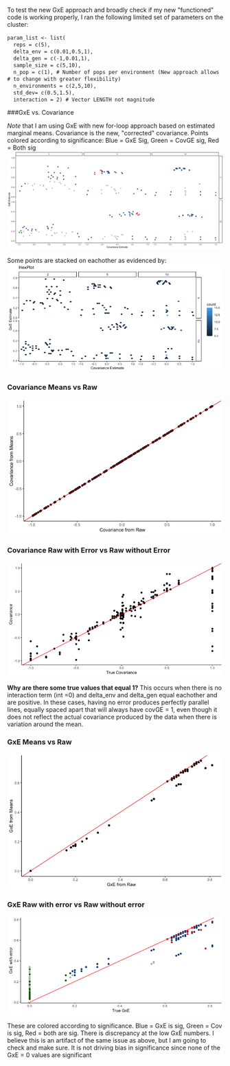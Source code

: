 To test the new GxE approach and broadly check if my new "functioned" code is working properly, I ran the following limited set of parameters on the cluster: 

```{r}
param_list <- list( 
  reps = c(5), 
  delta_env = c(0.01,0.5,1),
  delta_gen = c(-1,0.01,1),
  sample_size = c(5,10),
  n_pop = c(1), # Number of pops per environment (New approach allows # to change with greater flexibility)
  n_environments = c(2,5,10),
  std_dev= c(0.5,1.5),
  interaction = 2) # Vector LENGTH not magnitude

```
###GxE vs. Covariance

*Note* that I am using GxE with new for-loop approach based on estimated marginal means. Covariance is the new, "corrected" covariance. 
Points colored according to significance: Blue = GxE Sig, Green = CovGE sig, Red = Both sig
![image](https://github.com/RCN-ECS/CnGV/blob/master/results/notebook_figs/619_covGxE.png)

Some points are stacked on eachother as evidenced by: 
![image](https://github.com/RCN-ECS/CnGV/blob/master/results/notebook_figs/619_Hex.png)

### Covariance Means vs Raw
![image](https://github.com/RCN-ECS/CnGV/blob/master/results/notebook_figs/619_CovMeansRaw.png)

### Covariance Raw with Error vs Raw without Error
![image](https://github.com/RCN-ECS/CnGV/blob/master/results/notebook_figs/619_CovErrvsNoerror.png)

**Why are there some true values that equal 1?** 
This occurs when there is no interaction term (int =0) and delta_env and delta_gen equal eachother and are positive. In these cases, having no error produces perfectly parallel lines, equally spaced apart that will always have covGE = 1, even though it does not reflect the actual covariance produced by the data when there is variation around the mean. 

### GxE Means vs Raw
![image](https://github.com/RCN-ECS/CnGV/blob/master/results/notebook_figs/619_GxE_meanvsRaw.png)

### GxE Raw with error vs Raw without error
![image](https://github.com/RCN-ECS/CnGV/blob/master/results/notebook_figs/619_GxENEvsE.png)

These are colored according to significance. Blue = GxE is sig, Green = Cov is sig, Red = both are sig. 
There is discrepancy at the low GxE numbers. I believe this is an artifact of the same issue as above, but I am going to check and make sure. It is not driving bias in significance since none of the GxE = 0 values are significant
